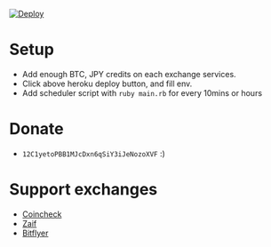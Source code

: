 [![Deploy](https://www.herokucdn.com/deploy/button.svg)](https://heroku.com/deploy?template=https://github.com/toshipon/bitcoin-arbitrage)

# Setup

- Add enough BTC, JPY credits on each exchange services.
- Click above heroku deploy button, and fill env.
- Add scheduler script with `ruby main.rb` for every 10mins or hours

# Donate

- `12C1yetoPBB1MJcDxn6qSiY3iJeNozoXVF` :)

# Support exchanges

- [Coincheck](https://coincheck.com/?c=3Mzi75LQlbk)
- [Zaif](https://zaif.jp/)
- [Bitflyer](https://bitflyer.jp?bf=kgfo4q2f)
